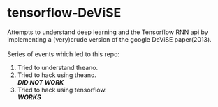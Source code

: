 # tensorflow-DeViSE
Attempts to understand deep learning and the Tensorflow RNN api by implementing a (very)crude version of the google DeViSE paper(2013).<br><br>
Series of events which led to this repo:<br>
1. Tried to understand theano.<br>
2. Tried to hack using theano.<br>
***DID NOT WORK***<br>
3. Tried to hack using tensorflow.<br>
***WORKS***

